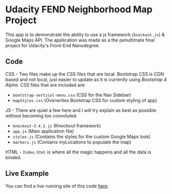 # Udacity FEND Neighborhood Map Project
This app is to demonstrate the ability to use a js framework (`knockout.js`) & Google Maps API.
The application was made as a the penultimate final project for Udacity's Front-End Nanodegree.

## Code
CSS - Two files make up the CSS files that are local. Bootstrap CSS is CDN based and not local, just easier to update as it is currently using *Bootstrap 4 Alpha*. CSS files that are included are:
- `bootstrap-vertical-menu.css` (CSS for the Nav Sidebar)
- `mapStyles.css` (Overwrites Bootstrap CSS for custom styling of app)

JS - There are quiet a few here and I will try explain as best as possible without becoming too convoluted.
- `knockout-3.4.2.js` (Knockout framework)
- `app.js` (Main application file)
- `styles.js` (Contains the styles for the custom Google Maps look)
- `markers.js` (Contains myLocations to populate the map)

HTML - `Index.html` is where all the magic happens and all the data is binded.

## Live Example
You can find a live running site of this code [here](http://bit.ly/nmp-uda).